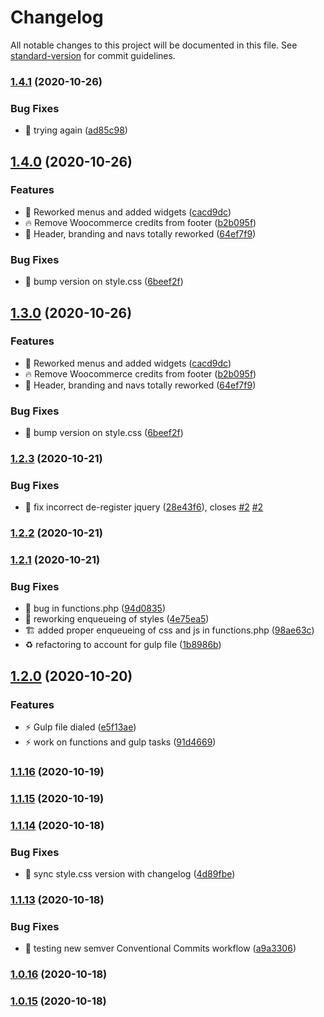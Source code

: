 # Changelog

All notable changes to this project will be documented in this file. See [standard-version](https://github.com/conventional-changelog/standard-version) for commit guidelines.

### [1.4.1](https://github.com/Herm71/hds-storefront-child/compare/v1.4.0...v1.4.1) (2020-10-26)


### Bug Fixes

* :memo: trying again ([ad85c98](https://github.com/Herm71/hds-storefront-child/commit/ad85c98fa99d5ced28662569332a0ffc9c76ffdc))

## [1.4.0](https://github.com/Herm71/hds-storefront-child/compare/v1.2.3...v1.4.0) (2020-10-26)


### Features

* :construction: Reworked menus and added widgets ([cacd9dc](https://github.com/Herm71/hds-storefront-child/commit/cacd9dc85b5aaeedea02872aaae3163fd8b6f2e1))
* :fire: Remove Woocommerce credits from footer ([b2b095f](https://github.com/Herm71/hds-storefront-child/commit/b2b095f95cbb661e838f476054a6624e78602d5f))
* :lipstick: Header, branding and navs totally reworked ([64ef7f9](https://github.com/Herm71/hds-storefront-child/commit/64ef7f93f19807e3e97f3ecceb0cfd1fc1b760cc))


### Bug Fixes

* :memo: bump version on style.css ([6beef2f](https://github.com/Herm71/hds-storefront-child/commit/6beef2f62f20003e2a7895a5aa3795d4b4c1d8ec))

## [1.3.0](https://github.com/Herm71/hds-storefront-child/compare/v1.2.3...v1.3.0) (2020-10-26)


### Features

* :construction: Reworked menus and added widgets ([cacd9dc](https://github.com/Herm71/hds-storefront-child/commit/cacd9dc85b5aaeedea02872aaae3163fd8b6f2e1))
* :fire: Remove Woocommerce credits from footer ([b2b095f](https://github.com/Herm71/hds-storefront-child/commit/b2b095f95cbb661e838f476054a6624e78602d5f))
* :lipstick: Header, branding and navs totally reworked ([64ef7f9](https://github.com/Herm71/hds-storefront-child/commit/64ef7f93f19807e3e97f3ecceb0cfd1fc1b760cc))


### Bug Fixes

* :memo: bump version on style.css ([6beef2f](https://github.com/Herm71/hds-storefront-child/commit/6beef2f62f20003e2a7895a5aa3795d4b4c1d8ec))

### [1.2.3](https://github.com/Herm71/hds-storefront-child/compare/v1.2.2...v1.2.3) (2020-10-21)


### Bug Fixes

* :bug: fix incorrect de-register jquery ([28e43f6](https://github.com/Herm71/hds-storefront-child/commit/28e43f67b20fe5e23787c7a22ace32d74387da96)), closes [#2](https://github.com/Herm71/hds-storefront-child/issues/2) [#2](https://github.com/Herm71/hds-storefront-child/issues/2)

### [1.2.2](https://github.com/Herm71/hds-storefront-child/compare/v1.2.1...v1.2.2) (2020-10-21)

### [1.2.1](https://github.com/Herm71/hds-storefront-child/compare/v1.2.0...v1.2.1) (2020-10-21)


### Bug Fixes

* :bug: bug in functions.php ([94d0835](https://github.com/Herm71/hds-storefront-child/commit/94d083503048b6e08eef7e0c49ac01b2db4338fb))
* :bug: reworking enqueueing of styles ([4e75ea5](https://github.com/Herm71/hds-storefront-child/commit/4e75ea58c0a0b9ca2bde406739cdc33a66839102))
* :building_construction: added proper enqueueing of css and js in functions.php ([98ae63c](https://github.com/Herm71/hds-storefront-child/commit/98ae63c55d66a497e174972f7d9b95ca1e637d73))
* :recycle: refactoring to account for gulp file ([1b8986b](https://github.com/Herm71/hds-storefront-child/commit/1b8986ba9c4397e969907b42aafb448b5f96f9f7))

## [1.2.0](https://github.com/Herm71/hds-storefront-child/compare/v1.1.16...v1.2.0) (2020-10-20)


### Features

* :zap: Gulp file dialed ([e5f13ae](https://github.com/Herm71/hds-storefront-child/commit/e5f13ae7f210162d04328b6bee69ab5d43736f56))
* :zap: work on functions and gulp tasks ([91d4669](https://github.com/Herm71/hds-storefront-child/commit/91d4669736c7a73a8efd78b2feb890aaa37703c4))

### [1.1.16](https://github.com/Herm71/hds-storefront-child/compare/v1.1.15...v1.1.16) (2020-10-19)

### [1.1.15](https://github.com/Herm71/hds-storefront-child/compare/v1.1.14...v1.1.15) (2020-10-19)

### [1.1.14](https://github.com/Herm71/hds-storefront-child/compare/v1.1.13...v1.1.14) (2020-10-18)


### Bug Fixes

* :bug: sync style.css version with changelog ([4d89fbe](https://github.com/Herm71/hds-storefront-child/commit/4d89fbe4406cd6404a42029ebc58869726570807))

### [1.1.13](https://github.com/Herm71/hds-storefront-child/compare/v1.0.16...v1.1.13) (2020-10-18)


### Bug Fixes

* :art: testing new semver Conventional Commits workflow ([a9a3306](https://github.com/Herm71/hds-storefront-child/commit/a9a3306c391b9f72d1b45bc6cdaa7f0956dd17a7))

### [1.0.16](https://github.com/Herm71/hds-storefront-child/compare/v1.0.15...v1.0.16) (2020-10-18)

### [1.0.15](https://github.com/Herm71/hds-storefront-child/compare/v1.0.14...v1.0.15) (2020-10-18)
